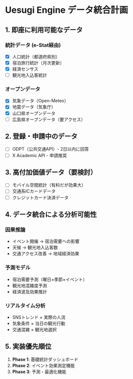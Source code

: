 # Uesugi Engine データ統合計画

## 1. 即座に利用可能なデータ

### 統計データ (e-Stat経由)
- [x] 人口統計（都道府県別）
- [x] 宿泊旅行統計（月次更新）
- [x] 経済センサス
- [ ] 観光地入込客統計

### オープンデータ
- [x] 気象データ（Open-Meteo）
- [x] 地震データ（気象庁）
- [x] 山口県オープンデータ
- [ ] 広島県オープンデータ（要アクセス）

## 2. 登録・申請中のデータ
- [ ] ODPT（公共交通API）- 2日以内に回答
- [ ] X Academic API - 申請推奨

## 3. 高付加価値データ（要検討）
- [ ] モバイル空間統計（有料だが効果大）
- [ ] 交通系ICカードデータ
- [ ] クレジットカード決済データ

## 4. データ統合による分析可能性

### 因果推論
- イベント開催 → 宿泊需要への影響
- 天候 → 観光地入込客数
- 交通アクセス改善 → 地域経済効果

### 予測モデル
- 宿泊需要予測（曜日×季節×イベント）
- 観光地混雑度予測
- 経済波及効果推計

### リアルタイム分析
- SNSトレンド × 実際の人流
- 気象条件 × 当日の観光行動
- 交通混雑 × 観光地選択

## 5. 実装優先順位
1. **Phase 1**: 基礎統計ダッシュボード
2. **Phase 2**: イベント効果測定機能
3. **Phase 3**: 予測・最適化機能
